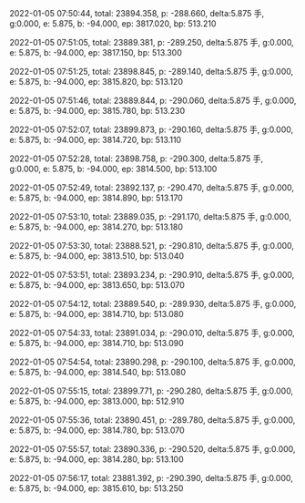 2022-01-05 07:50:44, total: 23894.358, p: -288.660, delta:5.875 手, g:0.000, e: 5.875, b: -94.000, ep: 3817.020, bp: 513.210

2022-01-05 07:51:05, total: 23889.381, p: -289.250, delta:5.875 手, g:0.000, e: 5.875, b: -94.000, ep: 3817.150, bp: 513.300

2022-01-05 07:51:25, total: 23898.845, p: -289.140, delta:5.875 手, g:0.000, e: 5.875, b: -94.000, ep: 3815.820, bp: 513.120

2022-01-05 07:51:46, total: 23889.844, p: -290.060, delta:5.875 手, g:0.000, e: 5.875, b: -94.000, ep: 3815.780, bp: 513.230

2022-01-05 07:52:07, total: 23899.873, p: -290.160, delta:5.875 手, g:0.000, e: 5.875, b: -94.000, ep: 3814.720, bp: 513.110

2022-01-05 07:52:28, total: 23898.758, p: -290.300, delta:5.875 手, g:0.000, e: 5.875, b: -94.000, ep: 3814.500, bp: 513.100

2022-01-05 07:52:49, total: 23892.137, p: -290.470, delta:5.875 手, g:0.000, e: 5.875, b: -94.000, ep: 3814.890, bp: 513.170

2022-01-05 07:53:10, total: 23889.035, p: -291.170, delta:5.875 手, g:0.000, e: 5.875, b: -94.000, ep: 3814.270, bp: 513.180

2022-01-05 07:53:30, total: 23888.521, p: -290.810, delta:5.875 手, g:0.000, e: 5.875, b: -94.000, ep: 3813.510, bp: 513.040

2022-01-05 07:53:51, total: 23893.234, p: -290.910, delta:5.875 手, g:0.000, e: 5.875, b: -94.000, ep: 3813.650, bp: 513.070

2022-01-05 07:54:12, total: 23889.540, p: -289.930, delta:5.875 手, g:0.000, e: 5.875, b: -94.000, ep: 3814.710, bp: 513.080

2022-01-05 07:54:33, total: 23891.034, p: -290.010, delta:5.875 手, g:0.000, e: 5.875, b: -94.000, ep: 3814.710, bp: 513.090

2022-01-05 07:54:54, total: 23890.298, p: -290.100, delta:5.875 手, g:0.000, e: 5.875, b: -94.000, ep: 3814.540, bp: 513.080

2022-01-05 07:55:15, total: 23899.771, p: -290.280, delta:5.875 手, g:0.000, e: 5.875, b: -94.000, ep: 3813.000, bp: 512.910

2022-01-05 07:55:36, total: 23890.451, p: -289.780, delta:5.875 手, g:0.000, e: 5.875, b: -94.000, ep: 3814.780, bp: 513.070

2022-01-05 07:55:57, total: 23890.336, p: -290.520, delta:5.875 手, g:0.000, e: 5.875, b: -94.000, ep: 3814.280, bp: 513.100

2022-01-05 07:56:17, total: 23881.392, p: -290.390, delta:5.875 手, g:0.000, e: 5.875, b: -94.000, ep: 3815.610, bp: 513.250